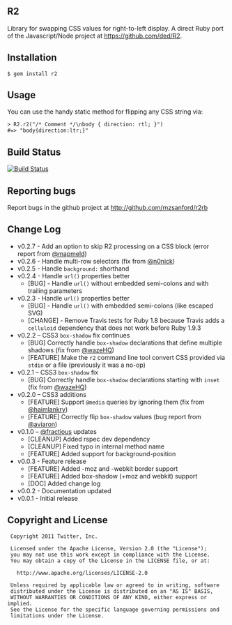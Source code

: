 ## R2

Library for swapping CSS values for right-to-left display. A direct Ruby port of the Javascript/Node project at https://github.com/ded/R2.

## Installation

    $ gem install r2

## Usage

You can use the handy static method for flipping any CSS string via:

    > R2.r2("/* Comment */\nbody { direction: rtl; }")
    #=> "body{direction:ltr;}"

## Build Status

[![Build Status](https://travis-ci.org/mzsanford/R2rb.png)](https://travis-ci.org/mzsanford/R2rb)

## Reporting bugs

Report bugs in the github project at http://github.com/mzsanford/r2rb

## Change Log

 * v0.2.7 - Add an option to skip R2 processing on a CSS block (error report from [@mapmeld](https://github.com/mapmeld))
 * v0.2.6 - Handle multi-row selectors (fix from [@n0nick](https://github.com/n0nick))
 * v0.2.5 - Handle `background:` shorthand
 * v0.2.4 - Handle `url()` properties better
   * [BUG] - Handle `url()` without embedded semi-colons and with trailing parameters
 * v0.2.3 - Handle `url()` properties better
   * [BUG] - Handle `url()` with embedded semi-colons (like escaped SVG)
   * [CHANGE] - Remove Travis tests for Ruby 1.8 because Travis adds a `celluloid` dependency that does not work before Ruby 1.9.3
 * v0.2.2 – CSS3 `box-shadow` fix continues
   * [BUG] Correctly handle `box-shadow` declarations that define multiple shadows (fix from [@wazeHQ](https://github.com/wazeHQ))
   * [FEATURE] Make the `r2` command line tool convert CSS provided via `stdin` or a file (previously it was a no-op)
 * v0.2.1 – CSS3 `box-shadow` fix
   * [BUG] Correctly handle `box-shadow` declarations starting with `inset` (fix from [@wazeHQ](https://github.com/wazeHQ))
 * v0.2.0 – CSS3 additions
   * [FEATURE] Support `@media` queries by ignoring them (fix from [@haimlankry](https://github.com/haimlankry))
   * [FEATURE] Correctly flip `box-shadow` values (bug report from [@aviaron](https://github.com/aviaron))
 * v0.1.0 – [@fractious](https://github.com/fractious) updates
   * [CLEANUP] Added rspec dev dependency
   * [CLEANUP] Fixed typo in internal method name
   * [FEATURE] Added support for background-position
 * v0.0.3 - Feature release
   * [FEATURE] Added -moz and -webkit border support
   * [FEATURE] Added box-shadow (+moz and webkit) support
   * [DOC] Added change log
 * v0.0.2 - Documentation updated
 * v0.0.1 - Initial release

## Copyright and License

     Copyright 2011 Twitter, Inc.

     Licensed under the Apache License, Version 2.0 (the "License");
     you may not use this work except in compliance with the License.
     You may obtain a copy of the License in the LICENSE file, or at:

       http://www.apache.org/licenses/LICENSE-2.0

     Unless required by applicable law or agreed to in writing, software
     distributed under the License is distributed on an "AS IS" BASIS,
     WITHOUT WARRANTIES OR CONDITIONS OF ANY KIND, either express or implied.
     See the License for the specific language governing permissions and
     limitations under the License.
